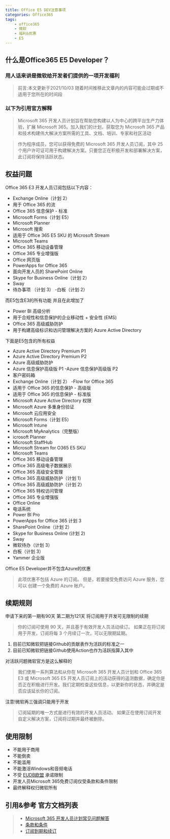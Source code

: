 ```yaml
---
title: Office E5 DEV注意事项
categories: Office365
tags:
    - office365
    - 微软
    - 福利&优惠
    - E5
---
```


## 什么是Office365 E5 Developer？

### 用人话来讲是微软给开发者们提供的一项开发福利

> 前言:本文更新于2021/10/03 随着时间推移此文章内的内容可能会过期或不适用于您所在的时间段

### **以下为引用官方解释**

> Microsoft 365 开发人员计划旨在帮助您构建以人为中心的跨平台生产力体验，扩展 Microsoft 365。加入我们的计划，获取您为 Microsoft 365 产品和技术构建伟大解决方案所需的工具、文档、培训、专家和社区活动
<!--more-->
>作为程序成员，您可以获得免费的 Microsoft 365 开发人员订阅，其中 25 个用户许可证可用于构建解决方案。只要您正在积极开发和部署解决方案，此订阅将保持活跃状态。

## **权益问题**

Office 365 E3 开发人员订阅包括以下内容：

- Exchange Online（计划 2）
- 用于 Office 365 的流
- Office 365 信息保护 - 标准
- Microsoft Forms（计划 E5）
- Microsoft Planner
- Microsoft 搜索
- 适用于 Office 365 E5 SKU 的 Microsoft Stream
- Microsoft Teams
- Office 365 移动设备管理
- Office 365 专业增强版
- Office 网页版
- PowerApps for Office 365
- 面向开发人员的 SharePoint Online
- Skype for Business Online（计划 2）
- Sway
- 待办事项 （计划 3）
-白板（计划 2）

 而E5包含E3的所有功能 并且在此增加了
  
- Power BI 高级分析
- 用于合规性和信息保护的企业移动性 + 安全性 (EMS)
- Office 365 高级威胁防护
- 用于构建高级标识和访问管理解决方案的 Azure Active Directory

下面是E5包含的所有权益

- Azure Active Directory Premium P1
- Azure Active Directory Premium P2
- Azure 高级威胁防护
- Azure 信息保护高级版 P1
-Azure 信息保护高级版 P2
- 客户密码箱
- Exchange Online（计划 2）
-Flow for Office 365
- 适用于 Office 365 的信息保护 - 高级版
- 适用于 Office 365 的信息保护 - 标准版
- Microsoft Azure Active Directory 权限
- Microsoft Azure 多重身份验证
- Microsoft 云应用安全
- Microsoft Forms（计划 E5）
- Microsoft Intune
- Microsoft MyAnalytics（完整版）
- icrosoft Planner
- Microsoft StaffHub
- Microsoft Stream for O365 E5 SKU
- Microsoft Teams
- Office 365 移动设备管理
- Office 365 高级电子数据展示
- Office 365 高级安全管理
- Office 365 高级威胁防护（计划 1）
- Office 365 高级威胁防护（计划 2）
- Office 365 特权访问管理
- Office 365 专业增强版
- Office Online
- 电话系统
- Power BI Pro
- PowerApps for Office 365 计划 3
- SharePoint Online（计划 2）
- Skype for Business Online (计划 2)
- Sway
- 微软待办（计划 3）
- 白板（计划 3）
- Yammer 企业版

Office E5 Developer并不包含Azure的优惠
> 此项优惠不包括 Azure 的订阅。 但是，若要接受免费访问 Azure 服务，您可以 创建一个免费的 Azure 帐户。

## **续期规则**

 申请下来的第一期有90天 第二期为121天
 将订阅用于开发可无限制的续期
> 你的订阅可使用 90 天，并且基于有效开发人员活动续订。 如果正在将订阅用于开发，订阅将每 3 个月续订一次，可以无限期延期。

1. 目前已知微软把链接Github的贡献表作为活跃的标准之一
2. 目前已知微软把链接Github使用Action也作为活跃指算入其中

 对活跃问题微软官方是这么解释的
> 我们使用一系列算法和从你在 Microsoft 365 开发人员计划和 Office 365 E3 或 Microsoft 365 E5 开发人员订阅上的活动获得的遥测数据，确定你是否正在积极进行开发。我们定期检查这些信息，以更新你的状态，并确定是否应该延长你的订阅。

 注意!微软再三强调只能用于开发

 > 订阅延期的唯一方式是进行有效的开发人员活动。 如果正在使用订阅开发自定义解决方案，订阅将过期并最终被删除。

## 使用限制

- 不能用于商用
- 不能倒卖
- 不能滥用
- 不能激活Windows和音频电话
- 不受 [EUDB欧盟](https://edpb.europa.eu/edpb_en) 承诺限制
- 开发人员Microsoft 365免费订阅仅受条款和条件限制
- 最终解释权归微软所有

## 引用&参考 官方文档列表

> - [Microsoft 365 开发人员计划常见问题解答](https://docs.microsoft.com/zh-cn/office/developer-program/microsoft-365-developer-program-faq#----microsoft-365-----------------)
> - [条款和条件](https://docs.microsoft.com/zh-cn/office/developer-program/terms-and-conditions)
> - [订阅到期和续订](https://docs.microsoft.com/zh-cn/office/developer-program/subscription-expiration-and-renewal)